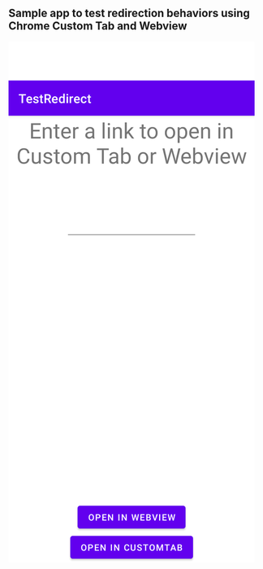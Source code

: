 ## Sample app to test redirection behaviors using Chrome Custom Tab and Webview

![Screenshot](screenshot.png "Sceenshot")
